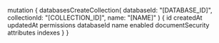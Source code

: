 mutation {
    databasesCreateCollection(
        databaseId: "[DATABASE_ID]",
        collectionId: "[COLLECTION_ID]",
        name: "[NAME]"
    ) {
        id
        createdAt
        updatedAt
        permissions
        databaseId
        name
        enabled
        documentSecurity
        attributes
        indexes
    }
}